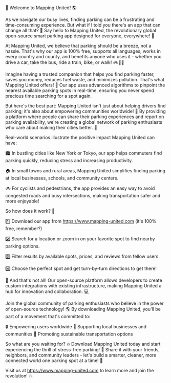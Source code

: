 🚀 Welcome to Mapping United! 🌎

As we navigate our busy lives, finding parking can be a frustrating and time-consuming experience. But what if I told you there's an app that can change all that? 🤩 Say hello to Mapping United, the revolutionary global open-source smart parking app designed for everyone, everywhere! 👋

At Mapping United, we believe that parking should be a breeze, not a hassle. That's why our app is 100% free, supports all languages, works in every country and county, and benefits anyone who uses it - whether you drive a car, take the bus, ride a train, bike, or walk! 🚲🚌🚂

Imagine having a trusted companion that helps you find parking faster, saves you money, reduces fuel waste, and minimizes pollution. That's what Mapping United offers! 🌟 Our app uses advanced algorithms to pinpoint the nearest available parking spots in real-time, ensuring you never spend precious time searching for a spot again.

But here's the best part: Mapping United isn't just about helping drivers find parking; it's also about empowering communities worldwide! 💪 By providing a platform where people can share their parking experiences and report on parking availability, we're creating a global network of parking enthusiasts who care about making their cities better. 🌆

Real-world scenarios illustrate the positive impact Mapping United can have:

🏙️ In bustling cities like New York or Tokyo, our app helps commuters find parking quickly, reducing stress and increasing productivity.

🏠 In small towns and rural areas, Mapping United simplifies finding parking at local businesses, schools, and community centers.

🚲 For cyclists and pedestrians, the app provides an easy way to avoid congested roads and busy intersections, making transportation safer and more enjoyable!

So how does it work? 🤔

1️⃣ Download our app from https://www.mapping-united.com (it's 100% free, remember?)

2️⃣ Search for a location or zoom in on your favorite spot to find nearby parking options.

3️⃣ Filter results by available spots, prices, and reviews from fellow users.

4️⃣ Choose the perfect spot and get turn-by-turn directions to get there!

🌟 And that's not all! Our open-source platform allows developers to create custom integrations with existing infrastructure, making Mapping United a hub for innovation and collaboration. 💻

Join the global community of parking enthusiasts who believe in the power of open-source technology! 🌎 By downloading Mapping United, you'll be part of a movement that's committed to:

🔒 Empowering users worldwide
💸 Supporting local businesses and communities
🚀 Promoting sustainable transportation options

So what are you waiting for? 🔥 Download Mapping United today and start experiencing the thrill of stress-free parking! 🎉 Share it with your friends, neighbors, and community leaders - let's build a smarter, cleaner, more connected world one parking spot at a time! 🌈

Visit us at https://www.mapping-united.com to learn more and join the revolution! 💥